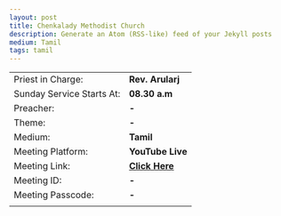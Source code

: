 ```yaml
---
layout: post
title: Chenkalady Methodist Church
description: Generate an Atom (RSS-like) feed of your Jekyll posts
medium: Tamil
tags: tamil
---
```


|  |  |
|--|--|
| Priest in Charge: | **Rev. Arularj** |
| Sunday Service Starts At: | **08.30 a.m** |
| Preacher: | **-** |
| Theme: | **-** |
| Medium: | **Tamil** |
| Meeting Platform: | **YouTube Live** |
| Meeting Link: | **[Click Here](https://www.youtube.com/channel/UCBDE8762BSxLHTdi9fx2pOg)** |
| Meeting ID: | **-** |
| Meeting Passcode: | **-** |
|||